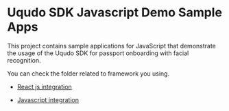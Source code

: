# Uqudo SDK Javascript Demo Sample Apps

This project contains sample applications for JavaScript that demonstrate the usage of the Uqudo SDK for passport onboarding with facial recognition.

You can check the folder related to framework you using.

- [React js integration](./reactJS/README.md)


- [Javascript integration](./vanillaJS/README.md)
